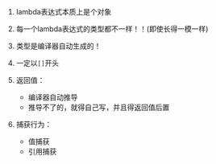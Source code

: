 



1. lambda表达式本质上是个对象
2. 每一个lambda表达式的类型都不一样！！(即使长得一模一样)
3. 类型是编译器自动生成的！
4. 一定以`[]`开头
5. 返回值：
   + 编译器自动推导
   + 推导不了的，就得自己写，并且得返回值后置





1. 捕获行为：
   + 值捕获
   + 引用捕获